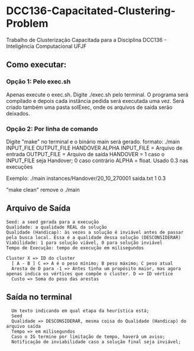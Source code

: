 # DCC136-Capacitated-Clustering-Problem

Trabalho de Clusterização Capacitada para a Disciplina DCC136 - Inteligência Computacional UFJF

## Como executar:

### Opção 1: Pelo exec.sh

  Apenas execute o exec.sh. Digite ./exec.sh pelo terminal.
  O programa será compilado e depois cada instância pedida será executada uma vez.
  Será criado também uma pasta solExec, onde os arquivos de saída serão deixados.
  
### Opção 2: Por linha de comando

  Digite "make" no terminal e o binário main será gerado.
  formato:
  ./main INPUT_FILE OUTPUT_FILE HANDOVER ALPHA
  INPUT_FILE = Arquivo de entrada
  OUTPUT_FILE = Arquivo de saída
  HANDOVER = 1 caso o INPUT_FILE seja Handover; 0 caso contrário
  ALPHA = float. Usado 0.3 nas execuções
  
   Exemplo: ./main instances/Handover/20_10_270001 saida.txt 1 0.3
  
  "make clean" remove o ./main
  
## Arquivo de Saída
    Seed: a seed gerada para a execução
    Qualidade: a qualidade REAL da solução
    Qualidade (Handicap): às vezes a solução é inviável antes de passar pela busca local. Essa é a qualidade dessa solução (DESCONSIDERAR)
    Viabilidade: 1 para solução viável, 0 para solução inviável
    Tempo de Execução: tempo de execução em milisegundos
    
    Cluster X => ID do cluster
      [ A - B ] C => A é o peso mínimo; B peso máximo; C peso atual
      Aresta de D para -1 => Antes tinha um propósito maior, mas agora apenas indica os vértices que compõe o cluster. D => ID vértice
      Custo => Soma do peso das arestas
      
## Saída no terminal
      Um texto indicando em qual etapa da heurística está;
      Seed
      Qualidade => DESCONSIDERAR, mesma coisa do Qualidade (Handicap) do arquivo saída
      Tempo => em milisegundos
      Caso o IG termine por limitação de tempo, haverá um aviso;
      Notificação de inviabilidade caso a solução final seja inviável;
